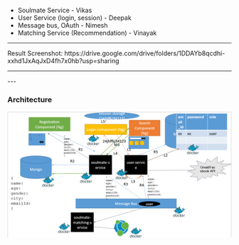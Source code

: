 - Soulmate Service - Vikas
- User Service (login, session) - Deepak 
- Message bus, OAuth - Nimesh
- Matching Service (Recommendation) - Vinayak

<hr>
Result Screenshot: https://drive.google.com/drive/folders/1DDAYb8qcdhi-xxhd1JxAqJxD4fh7x0hb?usp=sharing
<hr>
---

### Architecture
![](images/architecture.png)

